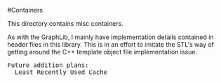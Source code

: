 #Containers

This directory contains misc containers.

As with the GraphLib, I mainly have implementation details contained in
header files in this library. This is in an effort to imitate the STL's
way of getting around the C++ template object file implementation
issue.

<pre>
Future addition plans:
  Least Recently Used Cache
</pre>

